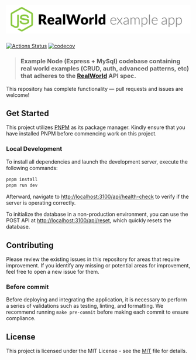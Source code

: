 # ![Node.js / Express / Typescript / MySql / Knex Example App](./.github/images/logo.png)

[![Actions Status](https://github.com/kenyipp/realworld-nodejs-example-app/workflows/CI/badge.svg)](https://github.com/kenyipp/realworld-nodejs-example-app/actions/workflows/ci.yml)
[![codecov](https://codecov.io/gh/kenyipp/realworld-nodejs-example-app/branch/master/graph/badge.svg?token=AMBNXM57T8)](https://codecov.io/gh/kenyipp/realworld-nodejs-example-app)

> ### Example Node (Express + MySql) codebase containing real world examples (CRUD, auth, advanced patterns, etc) that adheres to the [RealWorld](https://github.com/gothinkster/realworld-example-apps) API spec.

This repository has complete functionality — pull requests and issues are welcome!

## Get Started
This project utilizes [PNPM](https://pnpm.io) as its package manager. Kindly ensure that you have installed PNPM before commencing work on this project.

### Local Development

To install all dependencies and launch the development server, execute the following commands:

```sh
pnpm install
pnpm run dev
```

Afterward, navigate to [http://localhost:3100/api/health-check](http://localhost:3100/api/health-check) to verify if the server is operating correctly.

To initialize the database in a non-production environment, you can use the POST API at [http://localhost:3100/api/reset](http://localhost:3100/api/reset), which quickly resets the database.

## Contributing

Please review the existing issues in this repository for areas that require improvement.
If you identify any missing or potential areas for improvement, feel free to open a new issue for them.

### Before commit

Before deploying and integrating the application, it is necessary to perform a series of validations such as testing, linting, and formatting. We recommend running `make pre-commit` before making each commit to ensure compliance.

## License
This project is licensed under the MIT License - see the [MIT](LICENSE) file for details.
